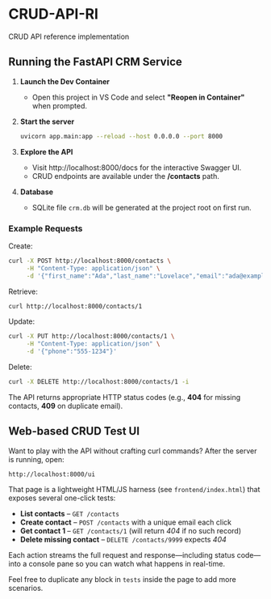 # CRUD-API-RI
CRUD API reference implementation

## Running the FastAPI CRM Service

1. **Launch the Dev Container**
   * Open this project in VS Code and select **"Reopen in Container"** when prompted.

2. **Start the server**
   ```bash
   uvicorn app.main:app --reload --host 0.0.0.0 --port 8000
   ```

3. **Explore the API**
   * Visit http://localhost:8000/docs for the interactive Swagger UI.
   * CRUD endpoints are available under the **/contacts** path.

4. **Database**
   * SQLite file `crm.db` will be generated at the project root on first run.

### Example Requests

Create:
```bash
curl -X POST http://localhost:8000/contacts \
     -H "Content-Type: application/json" \
     -d '{"first_name":"Ada","last_name":"Lovelace","email":"ada@example.com"}'
```

Retrieve:
```bash
curl http://localhost:8000/contacts/1
```

Update:
```bash
curl -X PUT http://localhost:8000/contacts/1 \
     -H "Content-Type: application/json" \
     -d '{"phone":"555-1234"}'
```

Delete:
```bash
curl -X DELETE http://localhost:8000/contacts/1 -i
```

The API returns appropriate HTTP status codes (e.g., **404** for missing contacts, **409** on duplicate email).

## Web-based CRUD Test UI

Want to play with the API without crafting curl commands? After the server is running, open:

```
http://localhost:8000/ui
```

That page is a lightweight HTML/JS harness (see `frontend/index.html`) that exposes several one-click tests:

* **List contacts** – `GET /contacts`
* **Create contact** – `POST /contacts` with a unique email each click
* **Get contact 1** – `GET /contacts/1` (will return *404* if no such record)
* **Delete missing contact** – `DELETE /contacts/9999` expects *404*

Each action streams the full request and response—including status code—into a console pane so you can watch what happens in real-time.

Feel free to duplicate any block in `tests` inside the page to add more scenarios.
